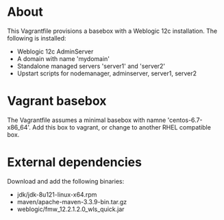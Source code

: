 # About

This Vagrantfile provisions a basebox with a Weblogic 12c installation.
The following is installed:
- Weblogic 12c AdminServer
- A domain with name 'mydomain'
- Standalone managed servers 'server1' and 'server2'
- Upstart scripts for nodemanager, adminserver, server1, server2

# Vagrant basebox

The Vagrantfile assumes a minimal basebox with namne 'centos-6.7-x86_64'.
Add this box to vagrant, or change to another RHEL compatible box.

# External dependencies

Download and add the following binaries:

- jdk/jdk-8u121-linux-x64.rpm
- maven/apache-maven-3.3.9-bin.tar.gz
- weblogic/fmw_12.2.1.2.0_wls_quick.jar
